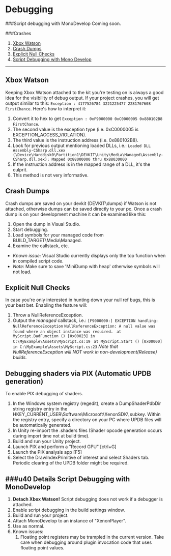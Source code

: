 Debugging
=========


###Script debugging with MonoDevelop
Coming soon.

###Crashes
1. [Xbox Watson](#Watson)
1. [Crash Dumps](#CrashDumps)
1. [Explicit Null Checks](#ExplicitNullChecks)
1. [Script Debugging with Mono Develop](#MonoDevelop)
---- 

<a id="Watson"></a>Xbox Watson
------------------------------

Keeping Xbox Watson attached to the kit you're testing on is always a good idea for the visibility of debug output.
If your project crashes, you will get output similar to this: `Exception : 4177526784 3221225477 2281767608 FirstChance`. Here's how to interpret it:
1. Convert it to hex to get `Exception : 0xF9000000 0xC0000005 0x880102B8 FirstChance`.
1. The second value is the exception type (i.e. 0xC0000005 is EXCEPTION_ACCESS_VIOLATION).
1. The third value is the instruction address (i.e. 0x880102B8).
1. Look for previous output mentioning loaded DLLs, i.e.: `Loaded DLL Assembly-CSharp.dll.xex (\Device\Harddisk0\Partition1\DEVKIT\Unity\Media\Managed\Assembly-CSharp.dll.xex); Mapped 0x88000000 thru 0x88030000`
1. If the instruction address is in the mapped range of a DLL, it's the culprit.
1. This method is not very informative.

<a id="CrashDumps"></a>Crash Dumps
----------------------------------

Crash dumps are saved on your devkit (DEVKIT\dumps) if Watson is not attached, otherwise dumps can be saved directly to your pc. Once a crash dump is on your development machine it can be examined like this:
1. Open the dump in Visual Studio.
1. Start debugging.
1. Load symbols for your managed code from BUILD_TARGET\Media\Managed.
1. Examine the callstack, etc.
* _Known issue:_ Visual Studio currently displays only the top function when in compiled script code.
* _Note_: Make sure to save 'MiniDump with heap' otherwise symbols will not load.

<a id="ExplicitNullChecks"></a>Explicit Null Checks
---------------------------------------------------

In case you're only interested in hunting down your null ref bugs, this is your best bet. Enabling the feature will:
1. Throw a NullReferenceException.
1. Output the _managed_ callstack, i.e.:
`[F9000000:] EXCEPTION handling: NullReferenceException`
`NullReferenceException: A null value was found where an object instance was required.`
`  at MyScript.BadFunction () [0x00023] in C:\MyExample\Assets\MyScript.cs:19 `
`  at MyScript.Start () [0x00000] in C:\MyExample\Assets\MyScript.cs:23 `
_Note that NullReferenceException will NOT work in non-development(Release) builds._

<a id="DebugShadersUPDB"></a>Debugging shaders via PIX (Automatic UPDB generation)
----------------------------------------------------------------------------------

To enable PIX debugging of shaders.
1. In the Windows system registry (regedit), create a DumpShaderPdbDir string registry entry in the HKEY_CURRENT_USER\Software\Microsoft\XenonSDK\ subkey. Within the registry entry, specify a directory on your PC where UPDB files will be automatically generated.
1. In Unity re-import the .shaders files (Shader opcode generation occurs during import time not at build time).
1. Build and run your Unity project.
1. Launch PIX and perform a "Record GPU" [ctrl+G]
1. Launch the PIX analysis app [F5]
1. Select the DrawIndexPrimitive of interest and select Shaders tab.
Periodic clearing of the UPDB folder might be required.


###u40 Details
<a id="MonoDevelop"></a>Script Debugging with MonoDevelop
---------------------------------------------------------

1. __Detach Xbox Watson!__ Script debugging does not work if a debugger is attached.
1. Enable script debugging in the build settings window.
1. Build and run your project.
1. Attach MonoDevelop to an instance of "XenonPlayer".
1. Use as normal.
1. Known issues:
    1. Floating point registers may be trampled in the current version. Take care when debugging around plugin invocation code that uses floating point values.
